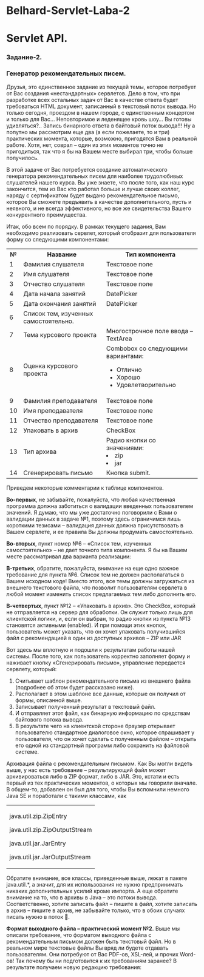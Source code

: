# Belhard-Servlet-Laba-2

<h1>Servlet API.</h1>
<h3>Задание-2.</h3>
<h3>Генератор рекомендательных писем.</h3>

<p>Друзья, это единственное задание из текущей темы, которое потребует от Вас создания «нестандартных» сервлетов. Дело в том, что при разработке всех остальных задач от Вас в качестве ответа будет требоваться HTML документ, записанный в текстовый поток вывода. Но только сегодня, проездом в нашем городе, с единственным концертом и только для Вас… Неповторимое и леденящее кровь шоу… Вы готовы удивляться?.. Запись бинарного ответа в байтовый поток вывода!!! Ну а попутно мы рассмотрим еще два (а если пожелаете, то и три) практических момента, которые, возможно, пригодятся Вам в реальной работе. Хотя, нет, соврал – один из этих моментов точно не пригодиться, так что я бы на Вашем месте выбирал три, чтобы больше получилось.</p>
<p>В этой задаче от Вас потребуется создание автоматического генератора рекомендательных писем для наиболее трудолюбивых слушателей нашего курса. Вы уже знаете, что после того, как наш курс закончится, тем из Вас кто работал больше и лучше своих коллег, наряду с сертификатом будет выдано рекомендательное письмо, которое Вы сможете предъявить в качестве дополнительного, пусть и неявного, и не всегда эффективного, но все же свидетельства Вашего конкурентного преимущества.<p>
<p>Итак, обо всем по порядку. В рамках текущего задания, Вам необходимо реализовать сервлет, который отобразит для пользователя форму со следующими компонентами:</p>

<table>
  <tr>
    <th>№</th>
    <th>Название</th>
    <th>Тип компонента</th>
  </tr>
  <tr>
    <td>1</td>
    <td>Фамилия слушателя</td>
    <td>Текстовое поле</td>
  </tr>
  <tr>
    <td>2</td>
    <td>Имя слушателя</td>
    <td>Текстовое поле</td>
  </tr>
  <tr>
    <td>3</td>
    <td>Отчество слушателя</td>
    <td>Текстовое поле</td>
  </tr>
  <tr>
    <td>4</td>
    <td>Дата начала занятий</td>
    <td>DatePicker</td>
  </tr>
  <tr>
    <td>5</td>
    <td>Дата окончания занятий</td>
    <td>DatePicker</td>
  </tr>
  <tr>
    <td>6</td>
    <td>Список тем, изученных самостоятельно.</td>
    <td></td>
  </tr>
  <tr>
    <td>7</td>
    <td>Тема курсового проекта</td>
    <td>Многострочное поле ввода – TextArea</td>
  </tr>
  <tr>
    <td>8</td>
    <td>Оценка курсового проекта</td>
    <td>
      Combobox со следующими вариантами:
      <ul>
        <li>Отлично</li>
        <li>Хорошо</li>
        <li>Удовлетворительно</li>
      </ul>
    </td>
  </tr>
  <tr>
    <td>9</td>
    <td>Фамилия преподавателя</td>
    <td>Текстовое поле</td>
  </tr>
  <tr>
    <td>10</td>
    <td>Имя преподавателя</td>
    <td>Текстовое поле</td>
  </tr>
  <tr>
    <td>11</td>
    <td>Отчество преподавателя</td>
    <td>Текстовое поле</td>
  </tr>
  <tr>
    <td>12</td>
    <td>Упаковать в архив</td>
    <td>CheckBox</td>
  </tr>
  <tr>
    <td>13</td>
    <td>Тип архива</td>
    <td>
      Радио кнопки со значениями:
      <li>zip</li>
      <li>jar</li>
    </td>
  </tr>
  <tr>
    <td>14</td>
    <td>Сгенерировать письмо</td>
    <td>Кнопка submit.</td>
  </tr>
</table>
<p>Приведем некоторые комментарии к таблице компонентов.</p>
<p><b>Во-первых</b>, не забывайте, пожалуйста, что любая качественная программа должна заботиться о валидации введенных пользователем значений. Я думаю, что мы уже достаточно поговорили с Вами о валидации данных в задаче №1, поэтому здесь ограничимся лишь короткими тезисами – валидация данных должна присутствовать в Вашем сервлете, и ее правила Вы должны продумать самостоятельно.</p>
<p><b>Во-вторых</b>, пункт номер №6 – «Список тем, изученных самостоятельно» – не дает точного типа компонента. Я бы на Вашем месте рассматривал два варианта реализации:</p>
<p><b>В-третьих</b>, обратите, пожалуйста, внимание на еще одно важное требование для пункта №6. Список тем не должен располагаться в Вашем исходном коде! Вместо этого, все темы должны загружаться из внешнего текстового файла, что позволит пользователям сервлета в любой момент изменить список предлагаемых тем либо дополнить его.</p>
<p><b>В-четвертых</b>, пункт №12 – «Упаковать в архив». Это CheckBox, который не отправляется на сервер для обработки. Он служит только лишь для клиентской логики, и, если он выбран, то радио кнопки из пункта №13 становятся активными (enabled). И при помощи этих кнопок, пользователь может указать, что он хочет упаковать получившийся файл с рекомендацией в один из доступных архивов – ZIP или JAR</p>
<p>Вот здесь мы вплотную и подошли к результатам работы нашей системы. После того, как пользователь корректно заполняет форму и наживает кнопку «Сгенерировать письмо», управление передается сервлету, который:</p>
<ol>
  <li>Считывает шаблон рекомендательного письма из внешнего файла (подробнее об этом будет рассказано ниже).</li>
  <li>Располагает в этом шаблоне все данные, которые он получил от формы, описанной выше.</li>
  <li>Записывает полученный результат в текстовый файл.</li>
  <li>И отправляет этот файл, как бинарную информацию по средствам байтового потока вывода.</li>
  <li>В результате чего на клиентской стороне браузер открывает пользователю стандартное диалоговое окно, которое спрашивает у пользователя, что он хочет сделать с полученным файлом – открыть его одной из стандартный программ либо сохранить на файловой системе.</li>
</ol>
<p>Архивация файла с рекомендательным письмом. Как Вы могли видеть выше, у нас есть требование – результирующий файл может архивироваться либо в ZIP формат, либо в JAR. Это, кстати и есть первый из тех практических моментов, о которых мы говорили вначале. В общем-то, добавлен он был для того, чтобы Вы вспомнили немного Java SE и поработали с такими классами, как </p>
<table>
  <tr>
    <td>
      <p>java.util.zip.ZipEntry</p>
      <p>java.util.zip.ZipOutputStream</p>
      <p>java.util.jar.JarEntry</p>
      <p>java.util.jar.JarOutputStream</p>
    </td>
  </tr>
</table>

<p>Обратите внимание, все классы, приведенные выше, лежат в пакете java.util.*, а значит, для их использования не нужно предпринимать никаких дополнительных усилий кроме импорта. А еще обратите внимание на то, что в архивы в Java – это потоки вывода. Соответственно, хотите записать файл – пишите в файл, хотите записать в архив – пишите в архив, не забывайте только, что в обоих случаях писать нужно в поток .</p>
<p><b>Формат выходного файла – практический момент №2.</b> Выше мы описали требование, что форматом выходного файла с рекомендательным письмом должен быть текстовый файл. Но в реальном мире текстовые файлы Вы вряд ли будете отдавать пользователям. Они потребуют от Вас PDF-ов, XSL-лей, и прочих Word-ов! Так почему бы ни подготовится к их требованиям заранее? В результате получаем новую редакцию требования:</p>
<p></p>
<p></p>
<p></p>
<p></p>
<p></p>
<p></p>
<p></p>
<p></p>
<p></p>
<p></p>
<p></p>

<p></p>
